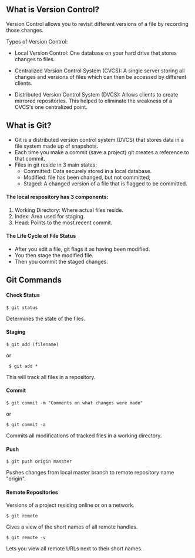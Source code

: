 ## What is Version Control? 

Version Control allows you to revisit different versions of a file by recording those changes.  

Types of Version Control:

- Local Version Control: One database on your hard drive that stores changes to files.

- Centralized Version Control System (CVCS): A single server storing all changes and versions of files which can then be accessed by different clients. 

- Distributed Version Control System (DVCS):  Allows clients to create mirrored repositories.  This helped to eliminate the weakness of a CVCS's one centralized point.

## What is Git? 

- Git is a distributed version control system (DVCS) that stores data in a file system made up of snapshots.
- Each time you make a commit (save a project) git creates a reference to that commit.
- Files in git reside in 3 main states:
  - Committed: Data securely stored in a local database.
  - Modified: file has been changed, but not committed;
  - Staged: A changed version of a file that is flagged to be committed.
  
#### The local respository has 3 components: 
1. Working Directory:  Where actual files reside.
2. Index: Area used for staging.
3. Head: Points to the most recent commit.

#### The Life Cycle of File Status 
- After you edit a file, git flags it as having been modified.
- You then stage the modified file.
- Then you commit the staged changes.

## Git Commands

#### Check Status 
```$ git status```

Determines the state of the files.

#### Staging
```$ git add (filename)```

or

``` $ git add *```

This will track all files in a repository.

#### Commit
```$ git commit -m "Comments on what changes were made"```

or

```$ git commit -a```

Commits all modifications of tracked files in a working directory.

#### Push

```$ git push origin masster```

Pushes changes from local master branch to remote repository name "origin".

#### Remote Repositories

Versions of a project residing online or on a network.

```$ git remote```

Gives a view of the short names of all remote handles.

```$ git remote -v```

Lets you view all remote URLs next to their short names.



